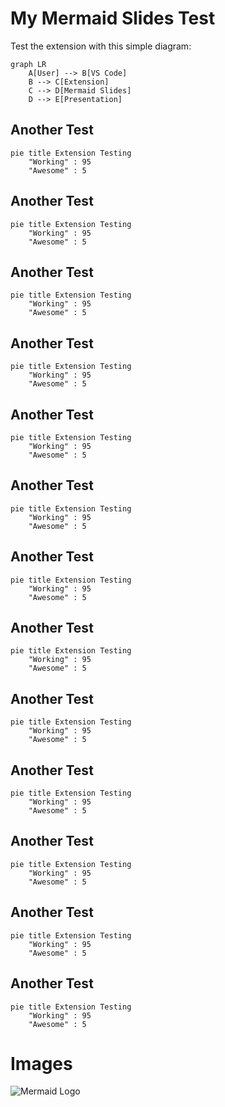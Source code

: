 # My Mermaid Slides Test

Test the extension with this simple diagram:

```mermaid
graph LR
    A[User] --> B[VS Code]
    B --> C[Extension]
    C --> D[Mermaid Slides]
    D --> E[Presentation]
```

## Another Test

```mermaid
pie title Extension Testing
    "Working" : 95
    "Awesome" : 5
```

## Another Test

```mermaid
pie title Extension Testing
    "Working" : 95
    "Awesome" : 5
```

## Another Test

```mermaid
pie title Extension Testing
    "Working" : 95
    "Awesome" : 5
```

## Another Test

```mermaid
pie title Extension Testing
    "Working" : 95
    "Awesome" : 5
```

## Another Test

```mermaid
pie title Extension Testing
    "Working" : 95
    "Awesome" : 5
```

## Another Test

```mermaid
pie title Extension Testing
    "Working" : 95
    "Awesome" : 5
```

## Another Test

```mermaid
pie title Extension Testing
    "Working" : 95
    "Awesome" : 5
```

## Another Test

```mermaid
pie title Extension Testing
    "Working" : 95
    "Awesome" : 5
```

## Another Test

```mermaid
pie title Extension Testing
    "Working" : 95
    "Awesome" : 5
```

## Another Test

```mermaid
pie title Extension Testing
    "Working" : 95
    "Awesome" : 5
```

## Another Test

```mermaid
pie title Extension Testing
    "Working" : 95
    "Awesome" : 5
```

## Another Test

```mermaid
pie title Extension Testing
    "Working" : 95
    "Awesome" : 5
```

## Another Test

```mermaid
pie title Extension Testing
    "Working" : 95
    "Awesome" : 5
```

# Images

![Mermaid Logo](public/examples/assets/320×213-pixels.jpg)
